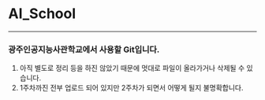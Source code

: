 # AI_School
--------------------


### 광주인공지능사관학교에서 사용할 Git입니다.


1. 아직 별도로 정리 등을 하진 않았기 때문에 멋대로 파일이 올라가거나 삭제될 수 있습니다.
2. 1주차까진 전부 업로드 되어 있지만 2주차가 되면서 어떻게 될지 불명확합니다.
